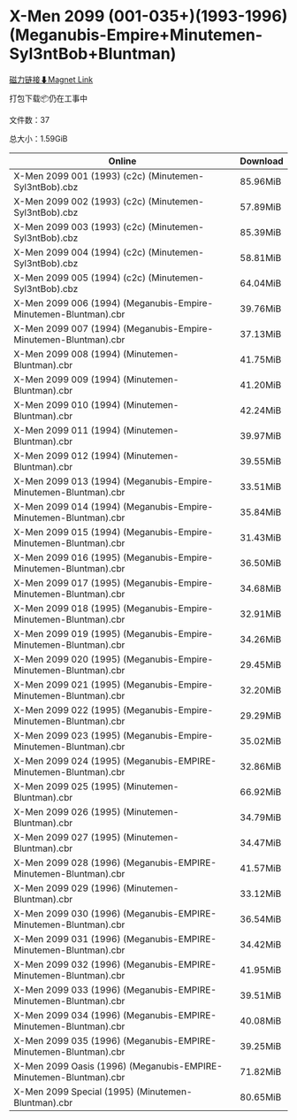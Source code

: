 # X-Men 2099 (001-035+)(1993-1996) (Meganubis-Empire+Minutemen-Syl3ntBob+Bluntman)

[磁力链接⬇Magnet Link](magnet:?xt=urn:btih:5d2acb3de916f45bc3ee3d35c21ae9a4aa5c67dc&dn=X-Men%202099%20%28001-035%2B%29%281993-1996%29%20%28Meganubis-Empire%2BMinutemen-Syl3ntBob%2BBluntman%29)

打包下载📦仍在工事中

文件数：37

总大小：1.59GiB

Online | Download
--- | ---
X-Men 2099 001 (1993) (c2c) (Minutemen-Syl3ntBob).cbz | 85.96MiB
X-Men 2099 002 (1993) (c2c) (Minutemen-Syl3ntBob).cbz | 57.89MiB
X-Men 2099 003 (1993) (c2c) (Minutemen-Syl3ntBob).cbz | 85.39MiB
X-Men 2099 004 (1994) (c2c) (Minutemen-Syl3ntBob).cbz | 58.81MiB
X-Men 2099 005 (1994) (c2c) (Minutemen-Syl3ntBob).cbz | 64.04MiB
X-Men 2099 006 (1994) (Meganubis-Empire-Minutemen-Bluntman).cbr | 39.76MiB
X-Men 2099 007 (1994) (Meganubis-Empire-Minutemen-Bluntman).cbr | 37.13MiB
X-Men 2099 008 (1994) (Minutemen-Bluntman).cbr | 41.75MiB
X-Men 2099 009 (1994) (Minutemen-Bluntman).cbr | 41.20MiB
X-Men 2099 010 (1994) (Minutemen-Bluntman).cbr | 42.24MiB
X-Men 2099 011 (1994) (Minutemen-Bluntman).cbr | 39.97MiB
X-Men 2099 012 (1994) (Minutemen-Bluntman).cbr | 39.55MiB
X-Men 2099 013 (1994) (Meganubis-Empire-Minutemen-Bluntman).cbr | 33.51MiB
X-Men 2099 014 (1994) (Meganubis-Empire-Minutemen-Bluntman).cbr | 35.84MiB
X-Men 2099 015 (1994) (Meganubis-Empire-Minutemen-Bluntman).cbr | 31.43MiB
X-Men 2099 016 (1995) (Meganubis-Empire-Minutemen-Bluntman).cbr | 36.50MiB
X-Men 2099 017 (1995) (Meganubis-Empire-Minutemen-Bluntman).cbr | 34.68MiB
X-Men 2099 018 (1995) (Meganubis-Empire-Minutemen-Bluntman).cbr | 32.91MiB
X-Men 2099 019 (1995) (Meganubis-Empire-Minutemen-Bluntman).cbr | 34.26MiB
X-Men 2099 020 (1995) (Meganubis-Empire-Minutemen-Bluntman).cbr | 29.45MiB
X-Men 2099 021 (1995) (Meganubis-Empire-Minutemen-Bluntman).cbr | 32.20MiB
X-Men 2099 022 (1995) (Meganubis-Empire-Minutemen-Bluntman).cbr | 29.29MiB
X-Men 2099 023 (1995) (Meganubis-Empire-Minutemen-Bluntman).cbr | 35.02MiB
X-Men 2099 024 (1995) (Meganubis-EMPIRE-Minutemen-Bluntman).cbr | 32.86MiB
X-Men 2099 025 (1995) (Minutemen-Bluntman).cbr | 66.92MiB
X-Men 2099 026 (1995) (Minutemen-Bluntman).cbr | 34.79MiB
X-Men 2099 027 (1995) (Minutemen-Bluntman).cbr | 34.47MiB
X-Men 2099 028 (1996) (Meganubis-EMPIRE-Minutemen-Bluntman).cbr | 41.57MiB
X-Men 2099 029 (1996) (Minutemen-Bluntman).cbr | 33.12MiB
X-Men 2099 030 (1996) (Meganubis-EMPIRE-Minutemen-Bluntman).cbr | 36.54MiB
X-Men 2099 031 (1996) (Meganubis-EMPIRE-Minutemen-Bluntman).cbr | 34.42MiB
X-Men 2099 032 (1996) (Meganubis-EMPIRE-Minutemen-Bluntman).cbr | 41.95MiB
X-Men 2099 033 (1996) (Meganubis-EMPIRE-Minutemen-Bluntman).cbr | 39.51MiB
X-Men 2099 034 (1996) (Meganubis-EMPIRE-Minutemen-Bluntman).cbr | 40.08MiB
X-Men 2099 035 (1996) (Meganubis-EMPIRE-Minutemen-Bluntman).cbr | 39.25MiB
X-Men 2099 Oasis (1996) (Meganubis-EMPIRE-Minutemen-Bluntman).cbr | 71.82MiB
X-Men 2099 Special (1995) (Minutemen-Bluntman).cbr | 80.65MiB